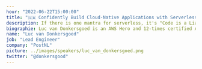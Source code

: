 ```yaml
---
hour: "2022-06-22T15:00:00"
title: "🇬🇧 Confidently Build Cloud-Native Applications with Serverless Integration Testing"
description: If there is one mantra for serverless, it's "Code is a Liability". But as code is replaced with services, the testing landscape changes too. Instead of unit tests, we need integration tests. In this talk we'll show how to build serverless integration tests with AWS Step Functions, Lambda and Pytest.
biographie: Luc van Donkersgoed is an AWS Hero and 12-times certified AWS engineer/architect with a passion for sharing knowledge. He's been building and designing infrastructures on AWS for years. First as a hobby, then as a consultant, and most recently as a lead engineer at PostNL. He loves sharing what he learns, both at events like meetups and conferences, as well as online. You can learn more about his work https://bitesizedserverless.com.
name: "Luc van Donkersgoed"
job: "Lead Engineer"
company: "PostNL"
picture: ../images/speakers/luc_van_donkersgoed.png
twitter: "@donkersgood"
---
```

